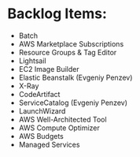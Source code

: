 # Backlog Items:

- Batch
- AWS Marketplace Subscriptions
- Resource Groups & Tag Editor
- Lightsail
- EC2 Image Builder
- Elastic Beanstalk (Evgeniy Penzev)
- X-Ray
- CodeArtifact
- ServiceCatalog (Evgeniy Penzev)
- LaunchWizard
- AWS Well-Architected Tool
- AWS Compute Optimizer
- AWS Budgets
- Managed Services